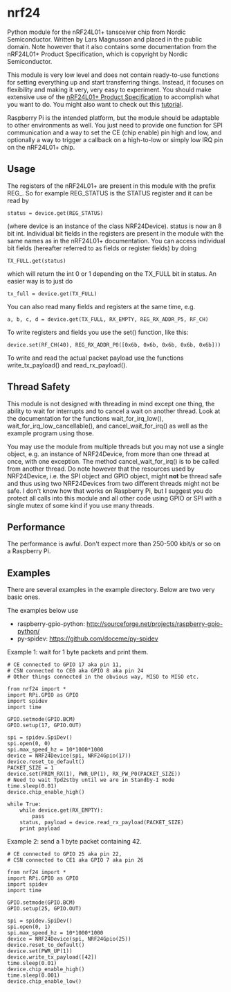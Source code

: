 
nrf24
=====

Python module for the nRF24L01+ tansceiver chip from Nordic Semiconductor.
Written by Lars Magnusson and placed in the public domain. Note however
that it also contains some documentation from the nRF24L01+ Product 
Specification, which is copyright by Nordic Semiconductor.

This module is very low level and does not contain ready-to-use functions
for setting everything up and start transferring things. Instead, it 
focuses on flexibility and making it very, very easy to experiment. You 
should make extensive use of the
[nRF24L01+ Product Specification](http://www.nordicsemi.com/eng/content/download/2726/34069/file/nRF24L01P_Product_Specification_1_0.pdf) 
to accomplish what you want to do. You might also want to check out this
[tutorial](http://www.diyembedded.com/tutorials/nrf24l01_0/nrf24l01_tutorial_0.pdf).

Raspberry Pi is the intended platform, but the module should be adaptable
to other environments as well. You just need to provide one function for
SPI communication and a way to set the CE (chip enable) pin high and low,
and optionally a way to trigger a callback on a high-to-low or simply 
low IRQ pin on the nRF24L01+ chip.


Usage
-----

The registers of the nRF24L01+ are present in this module with the 
prefix REG_. So for example REG_STATUS is the STATUS register and it 
can be read by

    status = device.get(REG_STATUS)

(where device is an instance of the class NRF24Device). status is now an
8 bit int. Individual bit fields in the registers are present in the
module with the same names as in the nRF24L01+ documentation. You can 
access individual bit fields (hereafter referred to as fields or register 
fields) by doing

    TX_FULL.get(status)

which will return the int 0 or 1 depending on the TX_FULL bit in status.
An easier way is to just do

    tx_full = device.get(TX_FULL)

You can also read many fields and registers at the same time, e.g.

    a, b, c, d = device.get(TX_FULL, RX_EMPTY, REG_RX_ADDR_P5, RF_CH)

To write registers and fields you use the set() function, like this:

    device.set(RF_CH(40), REG_RX_ADDR_P0([0x6b, 0x6b, 0x6b, 0x6b, 0x6b]))


To write and read the actual packet payload use the functions
write_tx_payload() and read_rx_payload().


Thread Safety
-------------

This module is not designed with threading in mind except one thing,
the ability to wait for interrupts and to cancel a wait on another
thread. Look at the documentation for the functions wait_for_irq_low(),
wait_for_irq_low_cancellable(), and cancel_wait_for_irq() as well as 
the example program using those.

You may use the module from multiple threads but you may not use
a single object, e.g. an instance of NRF24Device, from more than one 
thread at once, with one exception. The method cancel_wait_for_irq() is
to be called from another thread. Do note however that the resources 
used by NRF24Device, i.e. the SPI object and GPIO object, might **not**
be thread safe and thus using two NRF24Devices from two different
threads might not be safe. I don't know how that works on Raspberry
Pi, but I suggest you do protect all calls into this module and
all other code using GPIO or SPI with a single mutex of some kind if
you use many threads.


Performance
-----------

The performance is awful. Don't expect more than 250-500 kbit/s or
so on a Raspberry Pi.


Examples
--------

There are several examples in the example directory. Below are two
very basic ones.

The examples below use
 * raspberry-gpio-python: http://sourceforge.net/projects/raspberry-gpio-python/
 * py-spidev: https://github.com/doceme/py-spidev

Example 1: wait for 1 byte packets and print them.

    # CE connected to GPIO 17 aka pin 11,
    # CSN connected to CE0 aka GPIO 8 aka pin 24
    # Other things connected in the obvious way, MISO to MISO etc.

    from nrf24 import *
    import RPi.GPIO as GPIO
    import spidev
    import time

    GPIO.setmode(GPIO.BCM)
    GPIO.setup(17, GPIO.OUT)

    spi = spidev.SpiDev()
    spi.open(0, 0)
    spi.max_speed_hz = 10*1000*1000
    device = NRF24Device(spi, NRF24Gpio(17))
    device.reset_to_default()
    PACKET_SIZE = 1
    device.set(PRIM_RX(1), PWR_UP(1), RX_PW_P0(PACKET_SIZE))
    # Need to wait Tpd2stby until we are in Standby-I mode
    time.sleep(0.01)
    device.chip_enable_high()

    while True:
        while device.get(RX_EMPTY):
            pass
        status, payload = device.read_rx_payload(PACKET_SIZE)
        print payload
 

Example 2: send a 1 byte packet containing 42.

    # CE connected to GPIO 25 aka pin 22,
    # CSN connected to CE1 aka GPIO 7 aka pin 26

    from nrf24 import *
    import RPi.GPIO as GPIO
    import spidev
    import time

    GPIO.setmode(GPIO.BCM)
    GPIO.setup(25, GPIO.OUT)

    spi = spidev.SpiDev()
    spi.open(0, 1)
    spi.max_speed_hz = 10*1000*1000
    device = NRF24Device(spi, NRF24Gpio(25))
    device.reset_to_default()
    device.set(PWR_UP(1))
    device.write_tx_payload([42])
    time.sleep(0.01)
    device.chip_enable_high()
    time.sleep(0.001)
    device.chip_enable_low()

